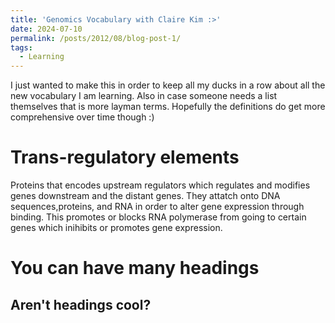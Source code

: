 ```yaml
---
title: 'Genomics Vocabulary with Claire Kim :>'
date: 2024-07-10
permalink: /posts/2012/08/blog-post-1/
tags:
  - Learning
---
```

I just wanted to make this in order to keep all my ducks in a row about all the new vocabulary I am learning. Also in case someone needs a list themselves that is more layman terms. Hopefully the definitions do get more comprehensive over time though :)

Trans-regulatory elements
======
Proteins that encodes upstream regulators which regulates and modifies genes downstream and the distant genes. They attatch onto DNA sequences,proteins, and RNA in order to alter gene expression through binding. This promotes or blocks RNA polymerase from going to certain genes which inihibits or promotes gene expression.

You can have many headings
======

Aren't headings cool?
------